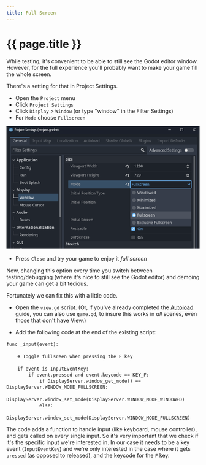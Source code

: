 ```yaml
---
title: Full Screen
---
```

# {{ page.title }}

While testing, it's convenient to be able to still see the Godot editor window. However, for the full experience you'll probably want to make your game fill the whole screen.

There's a setting for that in Project Settings.

* Open the `Project` menu
* Click `Project Settings`
* Click `Display` > `Window` (or type "window" in the Filter Settings)
* For `Mode` choose `Fullscreen`

![Fullscreen Mode](res/fullscreen/project_setting.png)

* Press `Close` and try your game to enjoy it *full screen*

Now, changing this option every time you switch between testing/debugging (where it's nice to still see the Godot editor) and demoing your game can get a bit tedious.

Fortunately we can fix this with a little code.

* Open the `view.gd` script. (Or, if you've already completed the [Autoload](autoload.md) guide, you can also use `game.gd`, to insure this works in *all* scenes, even those that don't have View.)

* Add the following code at the end of the existing script:

```gdscript
func _input(event):
	
	# Toggle fullsreen when pressing the F key
	
	if event is InputEventKey:
		if event.pressed and event.keycode == KEY_F:
			if DisplayServer.window_get_mode() == DisplayServer.WINDOW_MODE_FULLSCREEN:
				DisplayServer.window_set_mode(DisplayServer.WINDOW_MODE_WINDOWED)
			else:
				DisplayServer.window_set_mode(DisplayServer.WINDOW_MODE_FULLSCREEN)
```

The code adds a function to handle input (like keyboard, mouse controller), and gets called on every single input. So it's very important that we check if it's the specific input we're interested in. In our case it needs to be a key event (`InputEventKey`) and we're only interested in the case where it gets `pressed` (as opposed to released), and the keycode for the `F` key.
